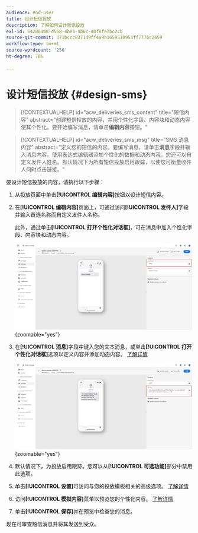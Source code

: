 ```yaml
---
audience: end-user
title: 设计短信投放
description: 了解如何设计短信投放
exl-id: 54288448-d568-4be4-ab6c-d0f8fa7bc2cb
source-git-commit: 371bccc8371d9ff4a9b1659510953ff7776c2459
workflow-type: tm+mt
source-wordcount: '256'
ht-degree: 78%

---
```


# 设计短信投放 {#design-sms}

>[!CONTEXTUALHELP]
>id="acw_deliveries_sms_content"
>title="短信内容"
>abstract="创建短信投放的内容，并用个性化字段、内容块和动态内容使其个性化。要开始编写消息，请单击&#x200B;**编辑内容**&#x200B;按钮。"

>[!CONTEXTUALHELP]
>id="acw_deliveries_sms_msg"
>title="SMS 消息内容"
>abstract="定义您的短信的内容。要编写消息，请单击&#x200B;**消息**&#x200B;字段并输入消息内容。使用表达式编辑器添加个性化的数据和动态内容。您还可以自定义发件人姓名。默认情况下为所有短信投放启用跟踪，以使您可衡量收件人何时点击链接。"

要设计短信投放的内容，请执行以下步骤：

1. 从投放页面中单击&#x200B;**[!UICONTROL 编辑内容]**&#x200B;按钮以设计短信内容。

1. 在&#x200B;**[!UICONTROL 编辑内容]**&#x200B;页面上，可通过访问&#x200B;**[!UICONTROL 发件人]**&#x200B;字段并输入首选名称而自定义发件人名称。

   此外，通过单击&#x200B;**[!UICONTROL 打开个性化对话框]**，可在消息中加入个性化字段、内容块和动态内容。

   ![](assets/sms_content_1.png){zoomable="yes"}

1. 在&#x200B;**[!UICONTROL 消息]**&#x200B;字段中键入您的文本消息，或单击&#x200B;**[!UICONTROL 打开个性化对话框]**&#x200B;选项以定义内容并添加动态内容。 [了解详情](../personalization/gs-personalization.md)

   ![](assets/sms_content_2.png){zoomable="yes"}

1. 默认情况下，为投放启用跟踪。您可以从&#x200B;**[!UICONTROL 可选功能]**&#x200B;部分中禁用此选项。

1. 单击&#x200B;**[!UICONTROL 设置]**&#x200B;可访问与您的投放模板相关的高级选项。 [了解详情](../advanced-settings/delivery-settings.md)

1. 访问&#x200B;**[!UICONTROL 模拟内容]**&#x200B;菜单以预览您的个性化内容。 [了解详情](send-sms.md#preview-sms)

1. 单击&#x200B;**[!UICONTROL 保存]**&#x200B;并在预览中检查您的消息。

现在可审查短信消息并将其发送到受众。

